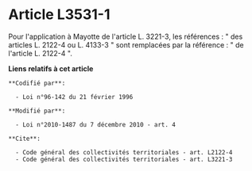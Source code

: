 # Article L3531-1

Pour l'application à Mayotte de l'article L. 3221-3, les références : " des articles L. 2122-4 ou L. 4133-3 " sont remplacées
par la référence : " de l'article L. 2122-4 ".

**Liens relatifs à cet article**

	**Codifié par**:

	  - Loi n°96-142 du 21 février 1996

	**Modifié par**:

	  - Loi n°2010-1487 du 7 décembre 2010 - art. 4

	**Cite**:

	  - Code général des collectivités territoriales - art. L2122-4
	  - Code général des collectivités territoriales - art. L3221-3
